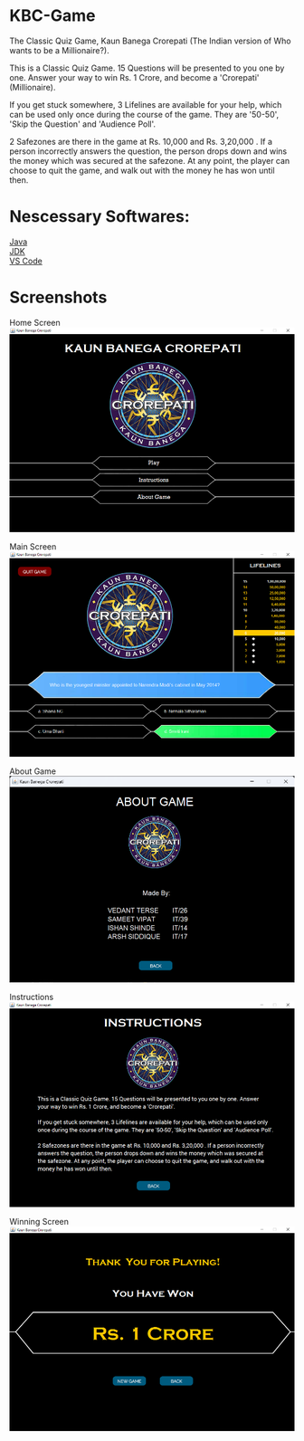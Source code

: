 # KBC-Game
The Classic Quiz Game, Kaun Banega Crorepati (The Indian version of Who wants to be a Millionaire?).

This is a Classic Quiz Game. 15 Questions will be presented to you one by one. Answer your way to win Rs. 1 Crore, and become a 'Crorepati' (Millionaire).

If you get stuck somewhere, 3 Lifelines are available for your help, which can be used only once during the course of the game. They are '50-50', 'Skip the Question' and 'Audience Poll'.

2 Safezones are there in the game at Rs. 10,000 and Rs. 3,20,000 . If a person incorrectly answers the question, the person drops down and wins the money which was secured at the safezone. At any point, the player can choose to quit the game, and walk out with the
money he has won until then.

# Nescessary Softwares:<br>
[Java](https://www.java.com/en/download/) <br>
[JDK](https://download.oracle.com/java/22/latest/jdk-22_windows-x64_bin.msi)<br>
[VS Code](https://code.visualstudio.com/sha/download?build=stable&os=win32-x64-user)<br>


# Screenshots

Home Screen
![](/Screenshots/HomeScreen.png?raw=true)

Main Screen
![](/Screenshots/MainScreen.png?raw=true)

About Game
![](/Screenshots/AboutGame.png?raw=true)

Instructions
![](/Screenshots/Instructions.png?raw=true)

Winning Screen
![](/Screenshots/WinningScreen.png?raw=true)

